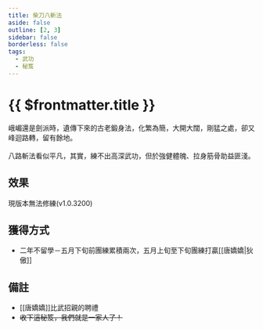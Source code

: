 ```yaml
---
title: 柴刀八斬法
aside: false
outline: [2, 3]
sidebar: false
borderless: false
tags:
  - 武功
  - 秘笈
---
```


# {{ $frontmatter.title }}

<BookItemIcon :size="`medium`" :needLink="false" :no="2007" :style="'float: right;'"></BookItemIcon>
峨嵋還是劍派時，遺傳下來的古老鍛身法，化繁為簡，大開大闊，剛猛之處，卻又峰迴路轉，留有餘地。
<br><br>
八路斬法看似平凡，其實，練不出高深武功，但於強健體魄、拉身筋骨助益匪淺。
<br clear="all" />

## 效果

現版本無法修練(v1.0.3200)

## 獲得方式

- 二年不留學－五月下旬前團練累積兩次，五月上旬至下旬團練打贏[[唐嬌嬌|狄傲]]

## 備註

- [[唐嬌嬌]]比武招親的聘禮
- ~~收下這秘笈，我們就是一家人了！~~
